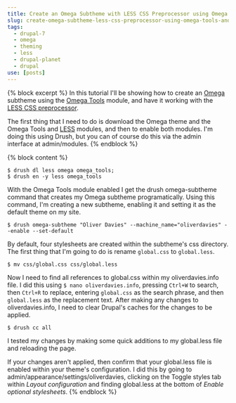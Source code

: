 ```yaml
---
title: Create an Omega Subtheme with LESS CSS Preprocessor using Omega Tools and Drush
slug: create-omega-subtheme-less-css-preprocessor-using-omega-tools-and-drush
tags:
  - drupal-7
  - omega
  - theming
  - less
  - drupal-planet
  - drupal
use: [posts]
---
```

{% block excerpt %}
In this tutorial I'll be showing how to create an [Omega](http://drupal.org/project/omega) subtheme using the [Omega Tools](http://drupal.org/project/omega_tools) module, and have it working with the [LESS CSS preprocessor](http://lesscss.org).

The first thing that I need to do is download the Omega theme and the Omega Tools and [LESS](http://drupal.org/project/less "LESS module on drupal.org") modules, and then to enable both modules. I'm doing this using Drush, but you can of course do this via the admin interface at admin/modules.
{% endblock %}

{% block content %}
```language-bash
$ drush dl less omega omega_tools;
$ drush en -y less omega_tools
```

With the Omega Tools module enabled I get the drush omega-subtheme command that creates my Omega subtheme programatically. Using this command, I'm creating a new subtheme, enabling it and setting it as the default theme on my site.

```language-bash
$ drush omega-subtheme "Oliver Davies" --machine_name="oliverdavies" --enable --set-default
```

By default, four stylesheets are created within the subtheme's css directory. The first thing that I'm going to do is rename `global.css` to `global.less`.

```language-bash
$ mv css/global.css css/global.less
```

Now I need to find all references to global.css within my oliverdavies.info file. I did this using `$ nano oliverdavies.info`, pressing `Ctrl+W` to search, then `Ctrl+R` to replace, entering `global.css` as the search phrase, and then `global.less` as the replacement text. After making any changes to oliverdavies.info, I need to clear Drupal's caches for the changes to be applied.

```language-bash
$ drush cc all
```

I tested my changes by making some quick additions to my global.less file and reloading the page.

If your changes aren't applied, then confirm that your global.less file is enabled within your theme's configuration. I did this by going to admin/appearance/settings/oliverdavies, clicking on the Toggle styles tab within *Layout configuration* and finding global.less at the bottom of *Enable optional stylesheets*.
{% endblock %}
